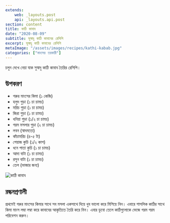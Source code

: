 ```yaml
---
extends:
    web: _layouts.post
    api: _layouts.api.post
section: content
title: কাঠি কাবাব
date: "2020-08-09"
subtitle: সুস্বাদু কাঠি কাবাবের রেসিপি
excerpt: সুস্বাদু কাঠি কাবাবের রেসিপি
metaImage: "/assets/images/recipes/kathi-kabab.jpg"
categories: ["মাংসের তরকারী"]
---
```


চলুন দেখে নেয়া যাক সুস্বাদু কাঠি কাবাব তৈরির রেসিপি।

## উপকরণ

- গরুর মাংসের কিমা (১ কেজি)
- হলুদ গুড়া (১ চা চামচ)
- মরিচ গুড়া (১ চা চামচ)
- জিরা গুড়া (১ চা চামচ)
- ধনিয়া গুড়া (১/২ চা চামচ)
- গরম মসলার গুড়া (২ চা চামচ)
- লবন (স্বাদমতো)
- কাঁচামরিচ (৪-৫ টা)
- পেয়াজ কুচি (১/২ কাপ)
- ধনে পাতা কুচি (১ চা চামচ)
- আদা বাটা (১ চা চামচ)
- রসুন বাটা (১ চা চামচ)
- তেল (ভাজার জন্য)

![কাঠি কাবাব](/assets/images/recipes/kathi-kabab.jpg)

## রন্ধনপ্রণালী

প্রথমেই গরুর মাংসের কিমার সাথে সব মসলা একসাথে দিয়ে খুব ভালো করে মিশিয়ে নিন। এবারে শাসলিক কাঠির
সাথে কিমা মাংস লম্বা লম্বা করে কাবাবের আকৃতিতে তৈরি করে নিন। এবার ডুবো তেলে কাঠিগুলোকে ভেজে গরম
গরম পরিবেশন করুন।
